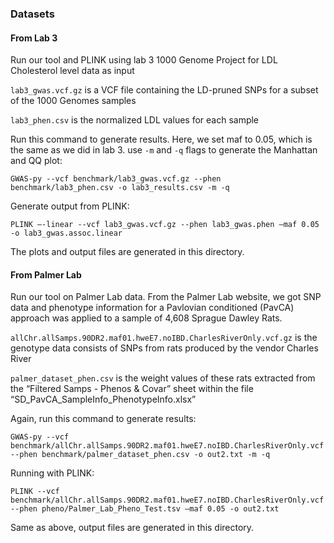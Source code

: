 ### Datasets
#### From Lab 3
Run our tool and PLINK using lab 3 1000 Genome Project for LDL Cholesterol level data as input

`lab3_gwas.vcf.gz` is a VCF file containing the LD-pruned SNPs for a subset of the 1000 Genomes samples

`lab3_phen.csv` is the normalized LDL values for each sample

Run this command to generate results. Here, we set maf to 0.05, which is the same as we did in lab 3. use `-m` and `-q` flags to generate the Manhattan and QQ plot:
```
GWAS-py --vcf benchmark/lab3_gwas.vcf.gz --phen benchmark/lab3_phen.csv -o lab3_results.csv -m -q
```
Generate output from PLINK:
```
PLINK —-linear --vcf lab3_gwas.vcf.gz --phen lab3_gwas.phen –maf 0.05 -o lab3_gwas.assoc.linear
```
The plots and output files are generated in this directory.

#### From Palmer Lab
Run our tool on Palmer Lab data. From the Palmer Lab website, we got SNP data and phenotype information for a Pavlovian conditioned (PavCA) approach was applied to a sample of 4,608 Sprague Dawley Rats. 

`allChr.allSamps.90DR2.maf01.hweE7.noIBD.CharlesRiverOnly.vcf.gz` is the genotype data consists of SNPs from rats produced by the vendor Charles River

`palmer_dataset_phen.csv` is the weight values of these rats extracted from the “Filtered Samps - Phenos & Covar” sheet within the file “SD_PavCA_SampleInfo_PhenotypeInfo.xlsx”

Again, run this command to generate results:
```
GWAS-py --vcf benchmark/allChr.allSamps.90DR2.maf01.hweE7.noIBD.CharlesRiverOnly.vcf --phen benchmark/palmer_dataset_phen.csv -o out2.txt -m -q
```
Running with PLINK:
```
PLINK --vcf benchmark/allChr.allSamps.90DR2.maf01.hweE7.noIBD.CharlesRiverOnly.vcf --phen pheno/Palmer_Lab_Pheno_Test.tsv —maf 0.05 -o out2.txt
```
Same as above, output files are generated in this directory.
